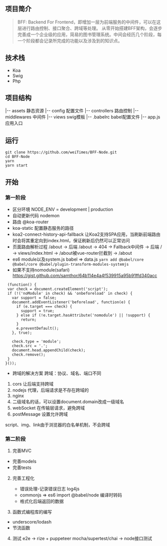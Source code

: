 ## 项目简介
> BFF: Backend For Frontend，即增加一层为前端服务的中间件，可以在这层进行路由控制、接口聚合、跨域等处理。
从零开始搭建BFF架构，会逐步完善成一个企业级的应用，简易的图书管理系统。中间会经历几个阶段，每一个阶段都会记录所完成的功能以及涉及到的知识点。

## 技术栈
* Koa
* Swig
* Php

## 项目结构
|-- assets 静态资源
|-- config 配置文件
|-- controllers 路由控制
|-- middlewares 中间件
|-- views swig模板
|-- .babelrc babel配置文件
|-- app.js 应用入口

## 运行
```
git clone https://github.com/weiTimes/BFF-Node.git
cd BFF-Node
yarn
yarn start
```

## 开始
### 第一阶段
* 区分环境
NODE_ENV = development | production
* 自动更新代码
nodemon
* 路由
@koa-router
* koa-static
配置静态服务的路径
* koa2-connect-history-api-fallback
让Koa2支持SPA应用，当刷新前端路由时会将其重定向到index.html，保证刷新后仍然可以正常访问
* 页面路由解析过程
/about -> 后端 /about -> 404 -> Fallback中间件 -> 后端 / -> views/index.html -> /about被vue-router拦截到 -> /about
* es6 module以及system.js
babel => data.js
`yarn add @babel/core @babel/core @babel/plugin-transform-modules-systemjs`
* 如果不支持nomodule(safari)
  https://gist.github.com/samthor/64b114e4a4f539915a95b91ffd340acc
 ```
  (function() {
  var check = document.createElement('script');
  if (!('noModule' in check) && 'onbeforeload' in check) {
    var support = false;
    document.addEventListener('beforeload', function(e) {
      if (e.target === check) {
        support = true;
      } else if (!e.target.hasAttribute('nomodule') || !support) {
        return;
      }
      e.preventDefault();
    }, true);

    check.type = 'module';
    check.src = '.';
    document.head.appendChild(check);
    check.remove();
  }
}());
```
* 跨域的解决方案
跨域：协议、域名、端口不同
1. cors 让后端支持跨域
2. nodejs 代理，后端请求是不存在跨域的
3. nginx
4. 二级域名的话，可以设置document.domain改成一级域名
5. webSocket 在传输层请求，避免跨域
6. postMessage 设置允许跨域

script、img、link由于浏览器的白名单机制，不会跨域

### 第二阶段
1. 完善MVC
* 完善models
* 完善tests
2. 完善工程化
   * 错误处理-记录错误日志
log4js
   * commonjs => es6 import
@babel/node 编译时转码
   * 格式化后端返回的数据

3. 函数式编程库的编写
* underscore/lodash
* 节流函数
4. 测试
e2e -> rize + puppeteer
mocha/supertest/chai -> node接口测试
